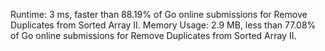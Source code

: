 Runtime: 3 ms, faster than 88.19% of Go online submissions for Remove Duplicates from Sorted Array II.
Memory Usage: 2.9 MB, less than 77.08% of Go online submissions for Remove Duplicates from Sorted Array II.
